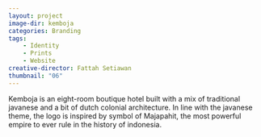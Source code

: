 ```yaml
---
layout: project
image-dir: kemboja
categories: Branding
tags: 
    - Identity
    - Prints
    - Website
creative-director: Fattah Setiawan
thumbnail: "06"
---
```


Kemboja is an eight-room boutique hotel built with a mix of traditional javanese and a bit of dutch colonial architecture. In line with the javanese theme, the logo is inspired by symbol of Majapahit, the most powerful empire to ever rule in the history of indonesia.